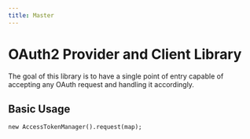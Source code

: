 ```yaml
---
title: Master
---
```


OAuth2 Provider and Client Library
==================================

The goal of this library is to have a single point of entry capable of accepting any OAuth request and handling it accordingly.

Basic Usage
----------------------------------

    new AccessTokenManager().request(map);
